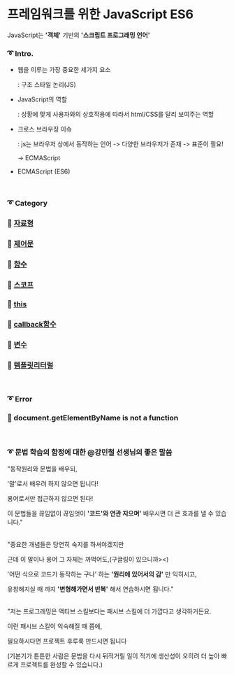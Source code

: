 # 프레임워크를 위한 JavaScript ES6

JavaScript는 **'객체'** 기반의 **'스크립트 프로그래밍 언어'**

### ➰ Intro.
- 웹을 이루는 가장 중요한 세가지 요소

    : 구조 스타일 논리(JS)

- JavaScript의 역할

    : 상황에 맞게 사용자와의 상호작용에 따라서 html/CSS를 달리 보여주는 역할

- 크로스 브라우징 이슈

    : js는 브라우저 상에서 동작하는 언어 ->  다양한 브라우저가 존재 -> 표준이 필요!

    -> ECMAScript

- ECMAScript (ES6)

<br>

### ➰ Category

### 📙 [자료형](https://github.com/jeonghye-choi/JavaScript-Study/blob/master/Docs/%EC%9E%90%EB%A3%8C%ED%98%95.md)
### 📙 [제어문](https://github.com/jeonghye-choi/JavaScript-Study/blob/master/Docs/%EC%A0%9C%EC%96%B4%EB%AC%B8.md)
### 📙 [함수](https://github.com/jeonghye-choi/JavaScript-Study/blob/master/Docs/%ED%95%A8%EC%88%98.md)
### 📙 [스코프](https://github.com/jeonghye-choi/JavaScript-Study/blob/master/Docs/%EC%8A%A4%EC%BD%94%ED%94%84.md)
### 📙 [this](https://github.com/jeonghye-choi/JavaScript-Study/blob/master/Docs/this.md)
### 📙 [callback함수]()
### 📙 [변수]()
### 📙 [템플릿리터럴]()


<br>

### ➰ Error

### 💊 document.getElementByName is not a function


<br>

### ➰ 문법 학습의 함정에 대한 @강민철 선생님의 좋은 말씀

"동작원리와 문법을 배우되,

'말'로서 배우려 하지 않으면 됩니다!

용어로서만 접근하지 않으면 된다!

이 문법들을 끊임없이 끊임엇이 **'코드'와 연관 지으며'** 배우시면 더 큰 효과를 낼 수 있습니다."

<br>
"중요한 개념들은 당연히 숙지를 하셔야겠지만

근데 이 말이나 용어 그 자체는 까먹어도,(구글링이 있으니까><)

'어떤 식으로 코드가 동작하는 구나' 하는 **'원리에 있어서의 감'** 만 익히시고,

유창해지실 때 까지 **'변형해가면서 반복'** 해서 연습하시면 됩니다."

<br>
"저는 프로그래밍은 액티브 스킬보다는 패시브 스킬에 더 가깝다고 생각하거든요.

이런 패시브 스킬이 익숙해질 때 쯤에,

필요하시다면 프로젝트 후루룩 만드시면 됩니다

(기본기가 튼튼한 사람은 문법을 다시 뒤적거릴 일이 적기에 생산성이 오히려 더 높아 빠르게 
프로젝트를 완성할 수 있습니다.)











